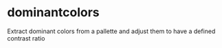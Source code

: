 # dominantcolors
Extract dominant colors from a pallette and adjust them to have a defined contrast ratio
